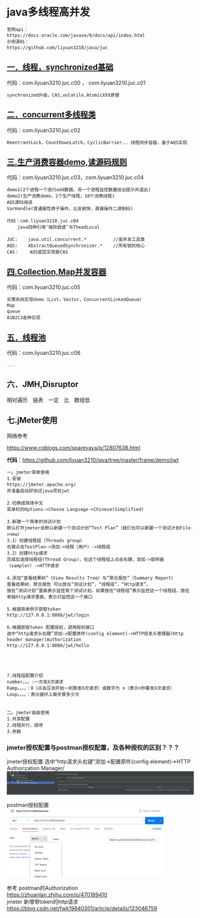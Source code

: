 # java多线程高并发

```
官网api：
https://docs.oracle.com/javase/8/docs/api/index.html
示例源码：
https://github.com/liyuan3210/java/juc
```

## [一．线程，synchronized基础](1-thread-sync.md)

代码：com.liyuan3210.juc.c00	，	com.liyuan3210.juc.c01

```
synchronized升级，CAS,volatile,AtomicXXX原理
```

## [二．concurrent多线程类](2-concurrent.md)

代码：com.liyuan3210.juc.c02

```
ReentrantLock，CountDownLatch，CyclicBarrier．．．线程同步容器，基于AQS实现
```

## [三.生产消费容器demo,读源码规则](3-concurrent.md)

代码：com.liyuan3210.juc.c03，com.liyuan3210.juc.c04

```
demo1(2个进程一个进行add数据，另一个进程监控数量给出提示并退出)
demo2(生产消费demo，2个生产线程，10个消费线程)
AQS源码阅读
VarHandle(普通属性原子操作，比反射快，直接操作二进制码)

代码：com.liyuan3210.juc.c04
	java四种引用‘强软弱虚’与TheadLocal
	
JUC:	java.util.concurrent.*			//高并发工具类
AQS:	AbstractQueuedSynchronizer.*	//所有锁的核心
CAS：	AQS底层实现是CAS
```

## [四.Collection,Map并发容器](4-collection-map.md)

代码：com.liyuan3210.juc.c05

```
买票系统实现demo（List，Vector，ConcurrentLinkedQueue）
Map
queue
A1B2C3各种实现
```

## [五．线程池](5-thread-pool.md)

代码：com.liyuan3210.juc.c06

```
...
```

## 六．JMH,Disruptor

相对遍历　链表　一定　比　数组低

## 七.jMeter使用

网络参考

https://www.cnblogs.com/spareyaya/p/12807638.html

**代码**：https://github.com/liyuan3210/java/tree/master/frame/demo/jwt

```
一。jmeter简单使用
1.安装
https://jmeter.apache.org/
并准备启动好测试java项目jwt

2.切换成简体中文
菜单栏的Options->Choose Language->Chinese(Simplified)

3.新建一个简单的测试计划
默认打开jmeter会默认新建一个测试计划“Test Plan”（我们也可以新建一个测试计划File->new）
3.1）创建线程组（Threads group）
右键点击TestPlan->添加->线程（用户）->线程组
3.2）创建http请求
完成后选择线程组(Thread Group)，在这个线程组上点击右键，添加->取样器（sampler）->HTTP请求

4.添加“查看结果树”（View Results Tree）与“聚合报告”（Summary Report）
查看结果树，聚合报告 可以放在“测试计划”，“线程组”，“Http请求”。
放在“测试计划”里面表示监控真个测试计划，如果放在“线程组”表示监控这一个线程组，放在单独http请求里面，表示只监控这一个接口

5.根据简单例子获取token
http://127.0.0.1:8080/jwt/login

6.根据获取token 配置授权，调用授权接口
选中“http请求头右键”添加->配置原件(config element)->HTTP信息头管理器(Http header manager)Authorization
http://127.0.0.1:8080/jwt/hello




7.线程组配置介绍
number。。。:一次发X次请求
Ramp。。。。：0（点击压测开始一刹那发X次请求）或数字为 n（表示n秒要发X次请求）
Loop。。。。：表示循环上面步骤多少次


二。jmeter高级使用
1.共享配置
2.线程并行，顺序
3.参数
```

### jmeter授权配置与postman授权配置，及各种授权的区别？？？

jmeter授权配置
选中“http请求头右键”添加->配置原件(config element)->HTTP Authorization Manager/
<img src="img/jmeter1.png" style="zoom:50%;" />

 postman授权配置
<img src="img/jmeter2.png" style="zoom:50%;" />

参考
postman的Authorization <br/>
https://zhuanlan.zhihu.com/p/470189410<br/>
jmeter 新增带token的http请求<br/>
https://blog.csdn.net/fwk19840301/article/details/123046759<br/>